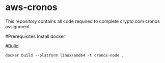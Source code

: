 # aws-cronos
This repository contains all code required to complete crypto.com cronos assignment

#Prerequisites
Install docker

#Build
```shell
docker build --platform linux/amd64 -t cronos-node .
```